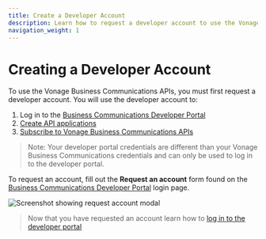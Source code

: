 ```yaml
---
title: Create a Developer Account
description: Learn how to request a developer account to use the Vonage Business Communications APIs
navigation_weight: 1
---
```


#  Creating a Developer Account

To use the Vonage Business Communications APIs, you must first request a developer account. You will use the developer account to:

1. Log in to the [Business Communications Developer Portal](https://apimanager.uc.vonage.com/)
2. [Create API applications](/getting-started/create-an-application)
3. [Subscribe to Vonage Business Communications APIs](/getting-started/subscribe-to-apis)

> Note: Your developer portal credentials are different than your Vonage Business Communications credentials and can only be used to log in to the developer portal.

To request an account, fill out the **Request an account** form found on the [Business Communications Developer Portal](https://apimanager.uc.vonage.com/) login page.

![Screenshot showing request account modal](/images/vbc/getting-started/create-account.png)

> Now that you have requested an account learn how to [log in to the developer portal](/getting-started/logging-in)